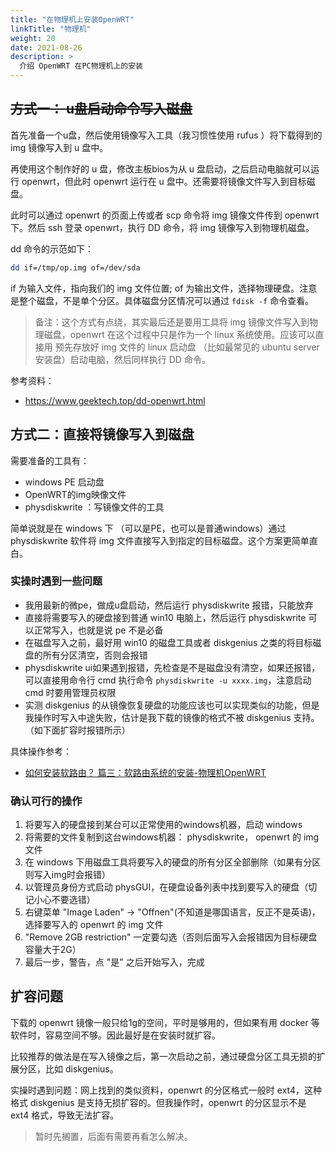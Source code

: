 ```yaml
---
title: "在物理机上安装OpenWRT"
linkTitle: "物理机"
weight: 20
date: 2021-08-26
description: >
  介绍 OpenWRT 在PC物理机上的安装
---
```


## ~~方式一： u盘启动命令写入磁盘~~

首先准备一个u盘，然后使用镜像写入工具（我习惯性使用 rufus ）将下载得到的 img 镜像写入到 u 盘中。

再使用这个制作好的 u 盘，修改主板bios为从 u 盘启动，之后启动电脑就可以运行 openwrt，但此时 openwrt 运行在 u 盘中。还需要将镜像文件写入到目标磁盘。

此时可以通过 openwrt 的页面上传或者 scp 命令将 img 镜像文件传到 openwrt 下。然后 ssh 登录 openwrt，执行 DD 命令，将 img 镜像写入到物理机磁盘。

dd 命令的示范如下：

```bash
dd if=/tmp/op.img of=/dev/sda
```

if 为输入文件，指向我们的 img 文件位置; of 为输出文件，选择物理硬盘。注意是整个磁盘，不是单个分区。具体磁盘分区情况可以通过 `fdisk -f` 命令查看。

> 备注：这个方式有点绕，其实最后还是要用工具将 img 镜像文件写入到物理磁盘，openwrt 在这个过程中只是作为一个 linux 系统使用。应该可以直接用 预先存放好 img 文件的 linux 启动盘 （比如最常见的 ubuntu server 安装盘）启动电脑，然后同样执行 DD 命令。

参考资料：

- https://www.geektech.top/dd-openwrt.html

## 方式二：直接将镜像写入到磁盘

需要准备的工具有：

- windows PE 启动盘
- OpenWRT的img映像文件
- physdiskwrite ：写镜像文件的工具

简单说就是在 windows 下 （可以是PE，也可以是普通windows）通过 physdiskwrite 软件将 img 文件直接写入到指定的目标磁盘。这个方案更简单直白。

### 实操时遇到一些问题

- 我用最新的微pe，做成u盘启动，然后运行 physdiskwrite 报错，只能放弃
- 直接将需要写入的硬盘接到普通 win10 电脑上，然后运行 physdiskwrite 可以正常写入，也就是说 pe 不是必备
- 在磁盘写入之前，最好用 win10 的磁盘工具或者 diskgenius 之类的将目标磁盘的所有分区清空，否则会报错
- physdiskwrite ui如果遇到报错，先检查是不是磁盘没有清空，如果还报错，可以直接用命令行 cmd 执行命令 `physdiskwrite -u xxxx.img`，注意启动 cmd 时要用管理员权限
- 实测 diskgenius 的从镜像恢复硬盘的功能应该也可以实现类似的功能，但是我操作时写入中途失败，估计是我下载的镜像的格式不被 diskgenius 支持。（如下面扩容时报错所示）

具体操作参考：

- [如何安装软路由？ 篇三：软路由系统的安装-物理机OpenWRT](https://post.smzdm.com/p/ad2ok5ok/) 



### 确认可行的操作

1. 将要写入的硬盘接到某台可以正常使用的windows机器，启动 windows
2. 将需要的文件复制到这台windows机器： physdiskwrite， openwrt 的 img 文件
3. 在 windows 下用磁盘工具将要写入的硬盘的所有分区全部删除（如果有分区则写入img时会报错）
4. 以管理员身份方式启动 physGUI，在硬盘设备列表中找到要写入的硬盘（切记小心不要选错）
5. 右键菜单 "Image Laden" -> "Offnen"(不知道是哪国语言，反正不是英语)，选择要写入的 openwrt 的 img 文件
6. "Remove 2GB restriction" 一定要勾选（否则后面写入会报错因为目标硬盘容量大于2G）
7. 最后一步，警告，点 "是" 之后开始写入，完成



## 扩容问题

下载的 openwrt 镜像一般只给1g的空间，平时是够用的，但如果有用 docker 等软件时，容易空间不够。因此最好是在安装时就扩容。

比较推荐的做法是在写入镜像之后，第一次启动之前，通过硬盘分区工具无损的扩展分区，比如 diskgenius。

实操时遇到问题：网上找到的类似资料，openwrt 的分区格式一般时 ext4，这种格式 diskgenius 是支持无损扩容的。但我操作时，openwrt 的分区显示不是 ext4 格式，导致无法扩容。

> 暂时先搁置，后面有需要再看怎么解决。



